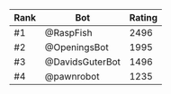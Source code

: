 Rank|Bot|Rating
---|---|---
#1|@RaspFish|2496
#2|@OpeningsBot|1995
#3|@DavidsGuterBot|1496
#4|@pawnrobot|1235
